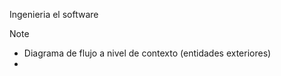 Ingenieria el software
>[!NOTE]
>- Diagrama de flujo a nivel de contexto (entidades exteriores)
>- 

